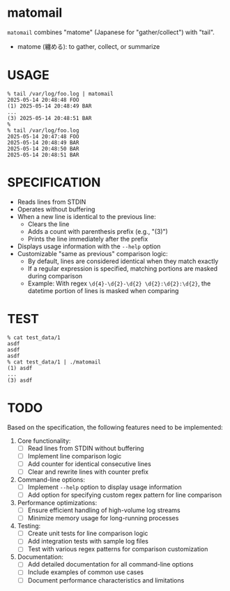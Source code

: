 # matomail

`matomail` combines "matome" (Japanese for "gather/collect") with "tail".

* matome (纏める): to gather, collect, or summarize

# USAGE

```
% tail /var/log/foo.log | matomail
2025-05-14 20:48:48 FOO
(1) 2025-05-14 20:48:49 BAR
...
(3) 2025-05-14 20:48:51 BAR
%
% tail /var/log/foo.log
2025-05-14 20:47:48 FOO
2025-05-14 20:48:49 BAR
2025-05-14 20:48:50 BAR
2025-05-14 20:48:51 BAR
```

# SPECIFICATION

- Reads lines from STDIN
- Operates without buffering
- When a new line is identical to the previous line:
  - Clears the line
  - Adds a count with parenthesis prefix (e.g., "(3)")
  - Prints the line immediately after the prefix
- Displays usage information with the `--help` option
- Customizable "same as previous" comparison logic:
  - By default, lines are considered identical when they match exactly
  - If a regular expression is specified, matching portions are masked during comparison
  - Example: With regex `\d{4}-\d{2}-\d{2} \d{2}:\d{2}:\d{2}`, the datetime portion of lines is masked when comparing

# TEST

```
% cat test_data/1
asdf
asdf
asdf
% cat test_data/1 | ./matomail
(1) asdf
...
(3) asdf
```

# TODO

Based on the specification, the following features need to be implemented:

1. Core functionality:
   - [ ] Read lines from STDIN without buffering
   - [ ] Implement line comparison logic
   - [ ] Add counter for identical consecutive lines
   - [ ] Clear and rewrite lines with counter prefix

2. Command-line options:
   - [ ] Implement `--help` option to display usage information
   - [ ] Add option for specifying custom regex pattern for line comparison

3. Performance optimizations:
   - [ ] Ensure efficient handling of high-volume log streams
   - [ ] Minimize memory usage for long-running processes

4. Testing:
   - [ ] Create unit tests for line comparison logic
   - [ ] Add integration tests with sample log files
   - [ ] Test with various regex patterns for comparison customization

5. Documentation:
   - [ ] Add detailed documentation for all command-line options
   - [ ] Include examples of common use cases
   - [ ] Document performance characteristics and limitations
